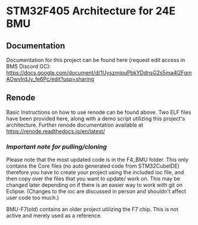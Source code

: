# STM32F405 Architecture for 24E BMU

## Documentation
Documentation for this project can be found here (request edit access in BMS Discord GC): https://docs.google.com/document/d/1UyszmjpuPbkYDdnsG2s5ma4l2FgmAOwvlrdJy_fe6Pc/edit?usp=sharing

## Renode
Basic Instructions on how to use renode can be found above. Two ELF files have been provided here, along with a demo script utilizing this project's architecture. Further renode documentation available at https://renode.readthedocs.io/en/latest/

### *Important note for pulling/cloning*
Please note that the most updated code is in the F4_BMU folder. This only contains the Core files (no auto generated code from STM32CubeIDE) therefore you have to create your project using the included ioc file, and then copy over the files that you want to update/ work on. This may be changed later depending on if there is an easier way to work with git on Eclipse. (Changes to the ioc are discussed in person and shouldn't affect user code too much.)

BMU-F7(old) contains an older project utilizing the F7 chip. This is not active and merely used as a reference.